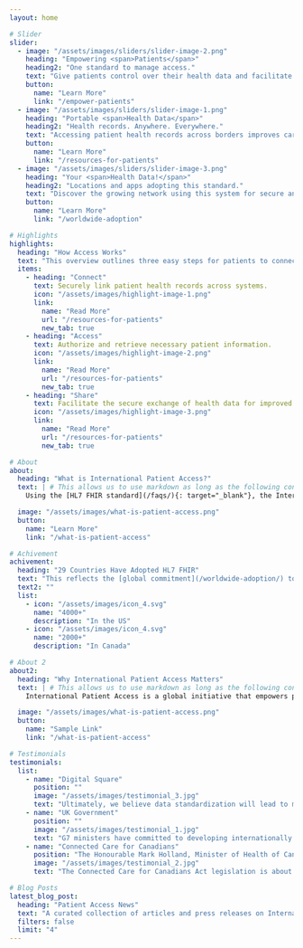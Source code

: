 ```yaml
---
layout: home

# Slider
slider:
  - image: "/assets/images/sliders/slider-image-2.png"
    heading: "Empowering <span>Patients</span>"
    heading2: "One standard to manage access."
    text: "Give patients control over their health data and facilitate efficient access to care regardless of location."
    button:
      name: "Learn More"
      link: "/empower-patients"
  - image: "/assets/images/sliders/slider-image-1.png"
    heading: "Portable <span>Health Data</span>"
    heading2: "Health records. Anywhere. Everywhere."
    text: "Accessing patient health records across borders improves care coordination and patient outcomes."
    button:
      name: "Learn More"
      link: "/resources-for-patients"
  - image: "/assets/images/sliders/slider-image-3.png"
    heading: "Your <span>Health Data!</span>"
    heading2: "Locations and apps adopting this standard."
    text: "Discover the growing network using this system for secure and efficient patient data exchange."
    button:
      name: "Learn More"
      link: "/worldwide-adoption"

# Highlights
highlights:
  heading: "How Access Works"
  text: "This overview outlines three easy steps for patients to connect with their health data, allowing them to gain secure access and take control of their health information."
  items:
    - heading: "Connect"
      text: Securely link patient health records across systems.
      icon: "/assets/images/highlight-image-1.png"
      link:
        name: "Read More"
        url: "/resources-for-patients"
        new_tab: true
    - heading: "Access"
      text: Authorize and retrieve necessary patient information.
      icon: "/assets/images/highlight-image-2.png"
      link:
        name: "Read More"
        url: "/resources-for-patients"
        new_tab: true
    - heading: "Share"
      text: Facilitate the secure exchange of health data for improved care.
      icon: "/assets/images/highlight-image-3.png"
      link:
        name: "Read More"
        url: "/resources-for-patients"
        new_tab: true

# About
about:
  heading: "What is International Patient Access?"
  text: | # This allows us to use markdown as long as the following content is indented
    Using the [HL7 FHIR standard](/faqs/){: target="_blank"}, the International Patient Access specification allows patients to securely access health data across borders, similar to how online banking or Open Banking in the UK provides seamless access to financial information. This global interoperability ensures timely, accurate care and empowers patients with control over their data, enhancing healthcare delivery through data-driven, patient-centered approaches.

  image: "/assets/images/what-is-patient-access.png"
  button:
    name: "Learn More"
    link: "/what-is-patient-access"

# Achivement
achivement:
  heading: "29 Countries Have Adopted HL7 FHIR"
  text: "This reflects the [global commitment](/worldwide-adoption/) to interoperability and standardized data sharing. As the number of countries adopting HL7 FHIR continues to grow, it enhances patients' ability to seamlessly access their health information while improving collaboration among healthcare providers for better care delivery worldwide."
  text2: ""
  list:
    - icon: "/assets/images/icon_4.svg"
      name: "4000+"
      description: "In the US"
    - icon: "/assets/images/icon_4.svg"
      name: "2000+"
      description: "In Canada"

# About 2
about2:
  heading: "Why International Patient Access Matters"
  text: | # This allows us to use markdown as long as the following content is indented
    International Patient Access is a global initiative that empowers patients to access their health data across borders. This standardization ensures that patients can securely access their health information, regardless of where they are receiving care. By providing patients with control over their health data, International Patient Access enhances care coordination, improves patient outcomes, and supports data-driven, patient-centered healthcare delivery.

  image: "/assets/images/what-is-patient-access.png"
  button:
    name: "Sample Link"
    link: "/what-is-patient-access"

# Testimonials
testimonials:
  list:
    - name: "Digital Square"
      position: ""
      image: "/assets/images/testimonial_3.jpg"
      text: "Ultimately, we believe data standardization will lead to more equitable health care systems and better health outcomes for all."
    - name: "UK Government"
      position: ""
      image: "/assets/images/testimonial_1.jpg"
      text: "G7 ministers have committed to developing internationally shared principles for enabling patient access to health data and promoting the use of open standards for health data for public health."
    - name: "Connected Care for Canadians"
      position: "The Honourable Mark Holland, Minister of Health of Canada"
      image: "/assets/images/testimonial_2.jpg"
      text: "The Connected Care for Canadians Act legislation is about enabling Canadians to access their own health data and to use that information to make better decisions about their health care, no matter where they are receiving it. It will also allow health care professionals to deliver higher quality and coordinated care and make more informed patient decisions."

# Blog Posts
latest_blog_post:
  heading: "Patient Access News"
  text: "A curated collection of articles and press releases on International Patient Access, HL7 FHIR and health data interoperability."
  filters: false
  limit: "4"
---
```

